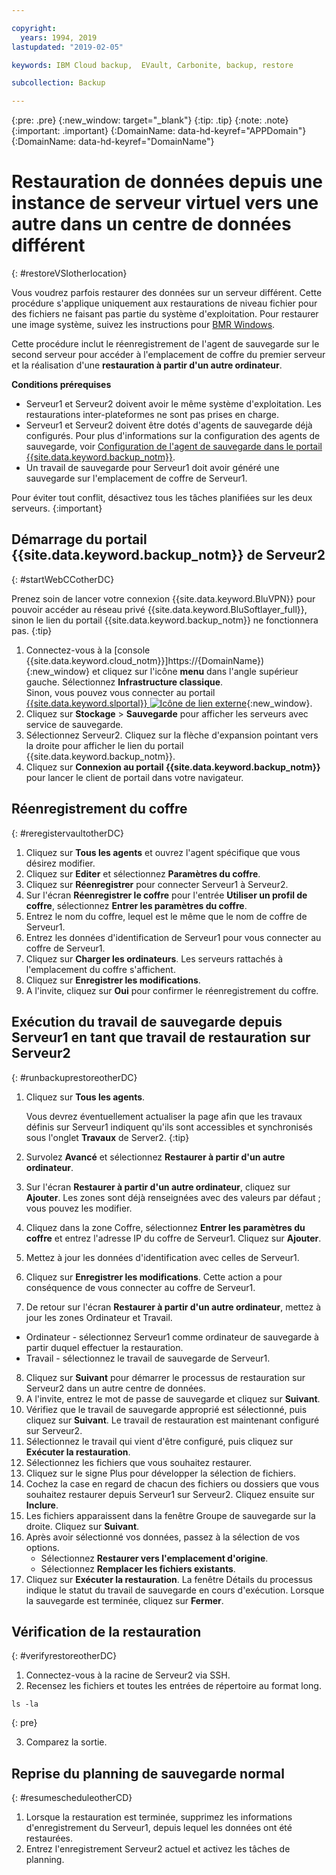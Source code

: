 ```yaml
---

copyright:
  years: 1994, 2019
lastupdated: "2019-02-05"

keywords: IBM Cloud backup,  EVault, Carbonite, backup, restore

subcollection: Backup

---
```

{:pre: .pre}
{:new_window: target="_blank"}
{:tip: .tip}
{:note: .note}
{:important: .important}
{:DomainName: data-hd-keyref="APPDomain"}
{:DomainName: data-hd-keyref="DomainName"}

# Restauration de données depuis une instance de serveur virtuel vers une autre dans un centre de données différent
{: #restoreVSIotherlocation}

Vous voudrez parfois restaurer des données sur un serveur différent. Cette procédure s'applique uniquement aux restaurations de niveau fichier pour des fichiers ne faisant pas partie du système d'exploitation. Pour restaurer une image système, suivez les instructions pour [BMR Windows](/docs/infrastructure/Backup?topic=Backup-restoreBMR).

Cette procédure inclut le réenregistrement de l'agent de sauvegarde sur le second serveur pour accéder à l'emplacement de coffre du premier serveur et la réalisation d'une **restauration à partir d'un autre ordinateur**.

**Conditions prérequises**

- Serveur1 et Serveur2 doivent avoir le même système d'exploitation. Les restaurations inter-plateformes ne sont pas prises en charge.
- Serveur1 et Serveur2 doivent être dotés d'agents de sauvegarde déjà configurés. Pour plus d'informations sur la configuration des agents de sauvegarde, voir [Configuration de l'agent de sauvegarde dans le portail {{site.data.keyword.backup_notm}}](/docs/infrastructure/Backup?topic=Backup-getting-started#getting-started).
- Un travail de sauvegarde pour Serveur1 doit avoir généré une sauvegarde sur l'emplacement de coffre de Serveur1.

Pour éviter tout conflit, désactivez tous les tâches planifiées sur les deux serveurs.
{:important}

## Démarrage du portail {{site.data.keyword.backup_notm}} de Serveur2
{: #startWebCCotherDC}

Prenez soin de lancer votre connexion {{site.data.keyword.BluVPN}} pour pouvoir accéder au réseau privé {{site.data.keyword.BluSoftlayer_full}}, sinon le lien du portail {{site.data.keyword.backup_notm}} ne fonctionnera pas.
{:tip}

1. Connectez-vous à la [console {{site.data.keyword.cloud_notm}}]https://{DomainName}){:new_window} et cliquez sur l'icône **menu** dans l'angle supérieur gauche. Sélectionnez **Infrastructure classique**. <br/>
   Sinon, vous pouvez vous connecter au portail [{{site.data.keyword.slportal}} ![Icône de lien externe](../../icons/launch-glyph.svg "Icône de lien externe")](https://control.softlayer.com/){:new_window}.
2. Cliquez sur **Stockage** > **Sauvegarde** pour afficher les serveurs avec service de sauvegarde.
3. Sélectionnez Serveur2. Cliquez sur la flèche d'expansion pointant vers la droite pour afficher le lien du portail {{site.data.keyword.backup_notm}}.
4. Cliquez sur **Connexion au portail {{site.data.keyword.backup_notm}}** pour lancer le client de portail dans votre navigateur.

## Réenregistrement du coffre
{: #reregistervaultotherDC}

1. Cliquez sur **Tous les agents** et ouvrez l'agent spécifique que vous désirez modifier.
2. Cliquez sur **Editer** et sélectionnez **Paramètres du coffre**.
3. Cliquez sur **Réenregistrer** pour connecter Serveur1 à Serveur2.
4. Sur l'écran **Réenregistrer le coffre** pour l'entrée **Utiliser un profil de coffre**, sélectionnez **Entrer les paramètres du coffre**.
5. Entrez le nom du coffre, lequel est le même que le nom de coffre de Serveur1.
6. Entrez les données d'identification de Serveur1 pour vous connecter au coffre de Serveur1.
7. Cliquez sur **Charger les ordinateurs**. Les serveurs rattachés à l'emplacement du coffre s'affichent.
8. Cliquez sur **Enregistrer les modifications**.
9. A l'invite, cliquez sur **Oui** pour confirmer le réenregistrement du coffre.

## Exécution du travail de sauvegarde depuis Serveur1 en tant que travail de restauration sur Serveur2
{: #runbackuprestoreotherDC}

1. Cliquez sur **Tous les agents**.

   Vous devrez éventuellement actualiser la page afin que les travaux définis sur Serveur1 indiquent qu'ils sont accessibles et synchronisés sous l'onglet **Travaux** de Server2.
   {:tip}
2. Survolez **Avancé** et sélectionnez **Restaurer à partir d'un autre ordinateur**.
3. Sur l'écran **Restaurer à partir d'un autre ordinateur**, cliquez sur **Ajouter**. Les zones sont déjà renseignées avec des valeurs par défaut ; vous pouvez les modifier.
4. Cliquez dans la zone Coffre, sélectionnez **Entrer les paramètres du coffre** et entrez l'adresse IP du coffre de Serveur1. Cliquez sur **Ajouter**.
5. Mettez à jour les données d'identification avec celles de Serveur1.
6. Cliquez sur **Enregistrer les modifications**. Cette action a pour conséquence de vous connecter au coffre de Serveur1.
7. De retour sur l'écran **Restaurer à partir d'un autre ordinateur**, mettez à jour les zones Ordinateur et Travail.
  - Ordinateur - sélectionnez Serveur1 comme ordinateur de sauvegarde à partir duquel effectuer la restauration.
  - Travail - sélectionnez le travail de sauvegarde de Serveur1.
8. Cliquez sur **Suivant** pour démarrer le processus de restauration sur Serveur2 dans un autre centre de données.
9. A l'invite, entrez le mot de passe de sauvegarde et cliquez sur **Suivant**.
10. Vérifiez que le travail de sauvegarde approprié est sélectionné, puis cliquez sur **Suivant**. Le travail de restauration est maintenant configuré sur Serveur2.
11. Sélectionnez le travail qui vient d'être configuré, puis cliquez sur **Exécuter la restauration**.
12. Sélectionnez les fichiers que vous souhaitez restaurer.
13. Cliquez sur le signe Plus pour développer la sélection de fichiers.
14. Cochez la case en regard de chacun des fichiers ou dossiers que vous souhaitez restaurer depuis Serveur1 sur Serveur2. Cliquez ensuite sur **Inclure**.
15. Les fichiers apparaissent dans la fenêtre Groupe de sauvegarde sur la droite. Cliquez sur **Suivant**.
16. Après avoir sélectionné vos données, passez à la sélection de vos options.
    - Sélectionnez **Restaurer vers l'emplacement d'origine**.
    - Sélectionnez **Remplacer les fichiers existants**.
17. Cliquez sur **Exécuter la restauration**. La fenêtre Détails du processus indique le statut du travail de sauvegarde en cours d'exécution. Lorsque la sauvegarde est terminée, cliquez sur **Fermer**.


## Vérification de la restauration
{: #verifyrestoreotherDC}

1. Connectez-vous à la racine de Serveur2 via SSH.
2. Recensez les fichiers et toutes les entrées de répertoire au format long.
  ```
  ls -la
  ```
  {: pre}

3. Comparez la sortie.

## Reprise du planning de sauvegarde normal
{: #resumescheduleotherCD}

1. Lorsque la restauration est terminée, supprimez les informations d'enregistrement du Serveur1, depuis lequel les données ont été restaurées.
2. Entrez l'enregistrement Serveur2 actuel et activez les tâches de planning.
